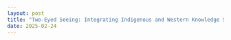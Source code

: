 ```yaml
---
layout: post
title: "Two-Eyed Seeing: Integrating Indigenous and Western Knowledge Systems"
date: 2025-02-24
---
```

